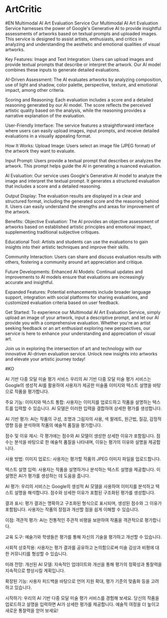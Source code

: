 # ArtCritic
#EN
Multimodal AI Art Evaluation Service
Our Multimodal AI Art Evaluation Service harnesses the power of Google's Generative AI to provide insightful assessments of artworks based on textual prompts and uploaded images. This service is designed to assist artists, enthusiasts, and critics in analyzing and understanding the aesthetic and emotional qualities of visual artworks.

Key Features:
Image and Text Integration: Users can upload images and provide textual prompts that describe or interpret the artwork. Our AI model combines these inputs to generate detailed evaluations.

AI-Driven Assessment: The AI evaluates artworks by analyzing composition, use of light and shadow, color palette, perspective, texture, and emotional impact, among other criteria.

Scoring and Reasoning: Each evaluation includes a score and a detailed reasoning generated by our AI model. The score reflects the perceived artistic quality based on the analysis, while the reasoning provides a narrative explanation of the evaluation.

User-Friendly Interface: The service features a straightforward interface where users can easily upload images, input prompts, and receive detailed evaluations in a visually appealing format.

How It Works:
Upload Image: Users select an image file (JPEG format) of the artwork they want to evaluate.

Input Prompt: Users provide a textual prompt that describes or analyzes the artwork. This prompt helps guide the AI in generating a nuanced evaluation.

AI Evaluation: Our service uses Google's Generative AI model to analyze the image and interpret the textual prompt. It generates a structured evaluation that includes a score and a detailed reasoning.

Output Display: The evaluation results are displayed in a clear and structured format, including the generated score and the reasoning behind it. Users can easily understand the strengths and areas for improvement of the artwork.

Benefits:
Objective Evaluation: The AI provides an objective assessment of artworks based on established artistic principles and emotional impact, supplementing traditional subjective critiques.

Educational Tool: Artists and students can use the evaluations to gain insights into their artistic techniques and improve their skills.

Community Interaction: Users can share and discuss evaluation results with others, fostering a community around art appreciation and critique.

Future Developments:
Enhanced AI Models: Continual updates and improvements to AI models ensure that evaluations are increasingly accurate and insightful.

Expanded Features: Potential enhancements include broader language support, integration with social platforms for sharing evaluations, and customized evaluation criteria based on user feedback.

Get Started:
To experience our Multimodal AI Art Evaluation Service, simply upload an image of your artwork, input a descriptive prompt, and let our AI provide you with a comprehensive evaluation. Whether you're an artist seeking feedback or an art enthusiast exploring new perspectives, our service is here to enhance your understanding and appreciation of visual art.

Join us in exploring the intersection of art and technology with our innovative AI-driven evaluation service. Unlock new insights into artworks and elevate your artistic journey today!

#KO

AI 기반 다중 모달 미술 평가 서비스
우리의 AI 기반 다중 모달 미술 평가 서비스는 Google의 생성적 AI를 활용하여 사용자가 제공한 미술품 이미지와 텍스트 설명을 바탕으로 작품을 평가합니다.

주요 기능:
이미지와 텍스트 통합: 사용자는 이미지를 업로드하고 작품을 설명하는 텍스트를 입력할 수 있습니다. AI 모델은 이러한 입력을 결합하여 상세한 평가를 생성합니다.

AI 기반 평가: AI는 작품의 구성, 조명과 그림자의 사용, 색 팔레트, 원근법, 질감, 감정적 영향 등을 분석하여 작품의 예술적 품질을 평가합니다.

점수 및 이유 제시: 각 평가에는 점수와 AI 모델이 생성한 상세한 이유가 포함됩니다. 점수는 분석을 바탕으로 한 예술적 품질을 나타내며, 이유는 평가의 이유와 설명을 제공합니다.

사용 방법:
이미지 업로드: 사용자는 평가할 작품의 JPEG 이미지 파일을 업로드합니다.

텍스트 설명 입력: 사용자는 작품을 설명하거나 분석하는 텍스트 설명을 제공합니다. 이 설명은 AI가 평가를 생성하는 데 도움을 줍니다.

AI 평가: 우리의 서비스는 Google의 생성적 AI 모델을 사용하여 이미지를 분석하고 텍스트 설명을 해석합니다. 점수와 상세한 이유가 포함된 구조화된 평가를 생성합니다.

결과 표시: 평가 결과는 명확하고 구조화된 형식으로 표시되며, 생성된 점수와 그 이유가 포함됩니다. 사용자는 작품의 장점과 개선할 점을 쉽게 이해할 수 있습니다.

이점:
객관적 평가: AI는 전통적인 주관적 비평을 보완하여 작품을 객관적으로 평가합니다.

교육 도구: 예술가와 학생들은 평가를 통해 자신의 기술을 평가하고 개선할 수 있습니다.

사회적 상호작용: 사용자는 평가 결과를 공유하고 논의함으로써 미술 감상과 비평에 대한 커뮤니티를 형성할 수 있습니다.

미래 전망:
개선된 AI 모델: 지속적인 업데이트와 개선을 통해 평가의 정확성과 통찰력을 지속적으로 향상시킬 계획입니다.

확장된 기능: 사용자 피드백을 바탕으로 언어 지원 확대, 평가 기준의 맞춤화 등을 고려하고 있습니다.

시작하기:
우리의 AI 기반 다중 모달 미술 평가 서비스를 경험해 보세요. 당신의 작품을 업로드하고 설명을 입력하면 AI가 상세한 평가를 제공합니다. 예술적 여정을 더 높이고 새로운 통찰력을 얻어 보세요!
